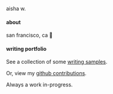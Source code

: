 aisha w.

#### about

san francisco, ca 🌉  

#### writing portfolio

See a collection of some [writing samples](/samples/README.md).

Or, view my [github contributions](https://github.com/aisha-w).

Always a work in-progress.

